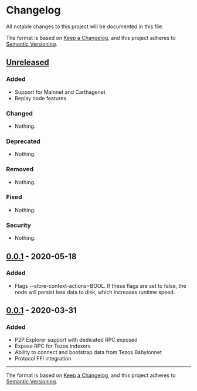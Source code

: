 # Changelog
All notable changes to this project will be documented in this file.

The format is based on [Keep a Changelog](https://keepachangelog.com/en/1.0.0/),
and this project adheres to [Semantic Versioning](https://semver.org/spec/v2.0.0.html).

## [Unreleased]

### Added

- Support for Mainnet and Carthagenet
- Replay node features

### Changed

- Nothing.

### Deprecated

- Nothing.

### Removed

- Nothing.

### Fixed

- Nothing.

### Security

- Nothing.

## [0.0.1] - 2020-05-18

### Added

- Flags --store-context-actions=BOOL. If these flags are set to false,
the node will persist less data to disk, which increases runtime speed. 
 
## [0.0.1] - 2020-03-31

### Added

- P2P Explorer support with dedicated RPC exposed
- Expose RPC for Tezos indexers
- Ability to connect and bootstrap data from Tezos Babylonnet
- Protocol FFI integration

[Unreleased]: https://github.com/simplestaking/tezedge/compare/v0.0.1...HEAD
[0.0.1]: https://github.com/simplestaking/tezedge/releases/tag/v0.0.1

___
The format is based on [Keep a Changelog](https://keepachangelog.com/en/1.0.0/),
and this project adheres to [Semantic Versioning](https://semver.org/spec/v2.0.0.html).
